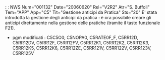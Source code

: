  :  : NWS Num="001132" Date="20060620" Rel="V2R2" Atr="S. Buffoli" Tem="APP" App="C5" Tit="Gestione anticipi da Pratica" Sts="20"
E' stata introdotta la gestione degli anticipi da pratica :  è ora possibile creare gli anticipi direttamente nella gestione delle pratiche (tramite il tasto funzionale F21).

* pgm modificati :  C5C5O0, C5NOPA0, C5RATE0F_F, C5RR12D, C5RR12DV, C5RR12F, C5RR12FV, C5RR12K1, C5RR12K2, C5RR12K3, C5RR12K5, C5RR12K6, C5RR12ZE, C5RR121V, C5RR122V, C5RR123V, C5RR125V 